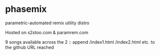 # phasemix
parametric-automated remix utility distro

Hosted on s2stoo.com & paramrem.com

9 songs available across the 2 :: append /index1.html /index2.html etc. to the github URL reached

